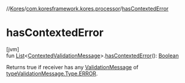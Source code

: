 //[Kores](../../index.md)/[com.koresframework.kores.processor](index.md)/[hasContextedError](has-contexted-error.md)

# hasContextedError

[jvm]\
fun [List](https://kotlinlang.org/api/latest/jvm/stdlib/kotlin.collections/-list/index.html)<[ContextedValidationMessage](-contexted-validation-message/index.md)>.[hasContextedError](has-contexted-error.md)(): [Boolean](https://kotlinlang.org/api/latest/jvm/stdlib/kotlin/-boolean/index.html)

Returns true if receiver has any [ValidationMessage](-validation-message/index.md) of [type](-validation-message/type.md)[ValidationMessage.Type.ERROR](-validation-message/-type/-e-r-r-o-r/index.md).
